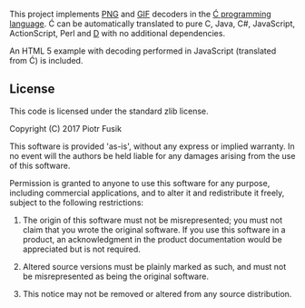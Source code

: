 ﻿This project implements [PNG](https://en.wikipedia.org/wiki/Portable_Network_Graphics)
and [GIF](https://en.wikipedia.org/wiki/GIF) decoders
in the [Ć programming language](http://cito.sourceforge.net/).
Ć can be automatically translated to pure
C, Java, C#, JavaScript, ActionScript, Perl and [D](http://dlang.org/)
with no additional dependencies.

An HTML 5 example with decoding performed in JavaScript (translated from Ć)
is included.

License
-------

This code is licensed under the standard zlib license.

Copyright (C) 2017 Piotr Fusik

This software is provided 'as-is', without any express or implied
warranty.  In no event will the authors be held liable for any damages
arising from the use of this software.

Permission is granted to anyone to use this software for any purpose,
including commercial applications, and to alter it and redistribute it
freely, subject to the following restrictions:

1. The origin of this software must not be misrepresented; you must not
   claim that you wrote the original software. If you use this software
   in a product, an acknowledgment in the product documentation would be
   appreciated but is not required.

2. Altered source versions must be plainly marked as such, and must not be
   misrepresented as being the original software.

3. This notice may not be removed or altered from any source distribution.
